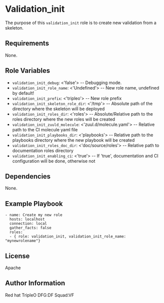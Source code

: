 Validation_init
===============

The purpose of this `validation_init` role is to create new validation from a skeleton.

Requirements
------------

None.

Role Variables
--------------

* `validation_init_debug`: <'false'> -- Debugging mode.
* `validation_init_role_name`: <'Undefined'> -- New role name, undefined by default!
* `validation_init_prefix`: <'tripleo'> -- New role prefix
* `validation_init_skeleton_role_dir`: <'/tmp'> -- Absolute path of the directory where the skeleton will be deployed
* `validation_init_roles_dir`: <'roles'> -- Absolute/Relative path to the roles directory where the new roles will be created
* `validation_init_zuuld_molecule`: <'zuul.d/molecule.yaml'> -- Relative path to the CI molecule yaml file
* `validation_init_playbooks_dir`: <'playbooks'> -- Relative path to the playbooks directory where the new playbook will be created
* `validation_init_roles_doc_dir`: <'doc/source/roles'> -- Relative path to documentation roles directory
* `validation_init_enabling_ci`: <'true'> -- If 'true', documentation and CI configuration will be done, otherwise not

Dependencies
------------

None.

Example Playbook
----------------

    - name: Create my new role
      hosts: localhost
      connection: local
      gather_facts: false
      roles:
      - { role: validation_init, validation_init_role_name: "mynewrolename"}

License
-------

Apache

Author Information
------------------

Red hat TripleO DFG:DF Squad:VF

